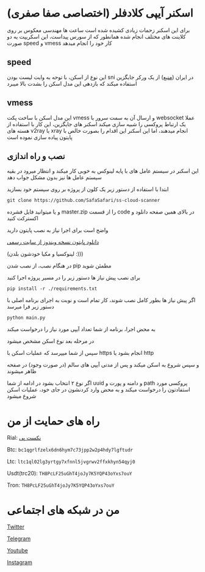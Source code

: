 # اسکنر آیپی کلادفلر (اختصاصی صفا صفری)

برای این اسکنر زحمات زیادی کشیده شده است
ساعت ها مهندسی معکوس بر روی کلاینت های مختلف انجام شده
همانطور که از سورس پیداست، این اسکریپت یه دو صورت speed و vmess کار خود را انجام میدهد

## speed
این نوع از اسکن، با توحه به وایت لیست بودن sni در ایران ([منبع](https://twitter.com/safasafari3/status/1643154352326975488)) از یک ورکر جایگزین استفاده میکند که بازدهی این مدل اسکن را بشدت بالا میبرد

## vmess
این مدل اسکن با ساخت پکت vmess و ارسال آن به سمت سرور با websocket عملا یک ارتباط پروکسی را شبیه سازی میکند
اسکنر های جایگزین، این کار با استفاده از هسته های v2ray یا xray انجام میدهند، اما این اسکنر این اقدام را بصورت خالص با پایتون پیاده سازی نموده است

## نصب و راه اندازی
این اسکنر در سیستم عامل های با پایه لینوکس به خوبی کار میکند و انتظار میرود در بقیه سیستم عامل ها نیز بدون مشکل جواب دهد

ابتدا با استفاده از دستور زیر یک کلون از پروژه بر روی سیستم خود بسازید

`git clone https://github.com/SafaSafari/ss-cloud-scanner`

و یا میتوانید فایل فشرده master.zip را از قسمت code در بالای همین صفحه دانلود و اکسترکت کنید

واضح است برای اجرا نیاز به نصب پایتون دارید

[دانلود پایتون نسخه ویندوز از سایت رسمی](https://www.python.org/downloads/windows/)

(لینوکسیا و مکیا خودشون بلدن :)))

در هنگام نصب، از نصب شدن pip مطمئن شوید

برای نصب پیش نیاز ها دستور زیر را در مسیر پروژه اجرا کنید

`pip install -r ./requirements.txt`


اگر پیش نیاز ها بطور کامل نصب شوند، کار تمام است و نوبت به اجرای برنامه اصلی با دستور زیر فرا میرسد

`python main.py`


به محض اجرا، برنامه از شما تعداد آیپی مورد نیاز را درخواست میکند

در مرحله بعد نوع اسکن مشخص میشود

سپس از شما میپرسد که عملیات اسکن با https انجام بشود یا http

و سپس شروع به اسکن میکند و پس از مدتی آیپی های سالم (در صورت وجود) در صفحه ظاهر میشوند



اگر نوع ۲ انتخاب بشود در ادامه از شما uuid و دامنه و پورت و path پروکسی مورد استفادتون را درخواست میکند و به محض وارد کردنشون در 
جای خود، عملیات اسکن شروع میشود

# راه های حمایت از من
Rial: [نکست پی](https://nextpay.org/nx/irp/safa)

Btc: `bc1qgrlfzelx6dn6hym7c73jpp2w2p4hdy7lgftudr`

Ltc: `ltc1ql02lg3yrtgy7xfnnl5jvgrwv2ffxkhyn54qyj0`

Usdt(trc20): `TH8PcLF25uGhT4joJy7K5YQP43oYxs7ouY`

Tron: `TH8PcLF25uGhT4joJy7K5YQP43oYxs7ouY`

# من در شبکه های اجتماعی
[Twitter](https://twitter.com/SafaSafari3)

[Telegram](https://SafaSafari.t.me)

[Youtube](https://youtube.com/@SafaSafari)

[Instagram](https://instagram.com/SafaSafari.ss)